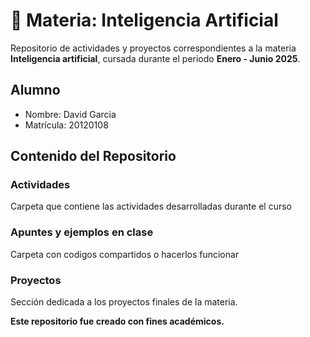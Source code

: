 # 📘 Materia: Inteligencia Artificial

Repositorio de actividades y proyectos correspondientes a la materia **Inteligencia artificial**, cursada durante el periodo **Enero - Junio 2025**.


## Alumno
- Nombre: David Garcia 
- Matrícula: 20120108  


## Contenido del Repositorio

### Actividades
Carpeta que contiene las actividades desarrolladas durante el curso

### Apuntes y ejemplos en clase

Carpeta con codigos compartidos o hacerlos funcionar

### Proyectos
Sección dedicada a los proyectos finales de la materia.


**Este repositorio fue creado con fines académicos.**

